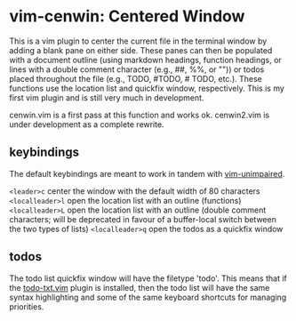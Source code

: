 # vim-cenwin: Centered Window

This is a vim plugin to center the current file in the terminal window by adding a blank pane on either side. These panes can then be populated with a document outline (using markdown headings, function headings, or lines with a double comment character (e.g., ##, %%, or "")) or todos placed throughout the file (e.g., TODO, #TODO, # TODO, etc.). These functions use the location list and quickfix window, respectively. This is my first vim plugin and is still very much in development.

cenwin.vim is a first pass at this function and works ok.
cenwin2.vim is under development as a complete rewrite.

## keybindings

The default keybindings are meant to work in tandem with [vim-unimpaired](https://github.com/tpope/vim-unimpaired).

`<leader>c` center the window with the default width of 80 characters
`<localleader>l` open the location list with an outline (functions)
`<localleader>L` open the location list with an outline (double comment characters; will be deprecated in favour of a buffer-local switch between the two types of lists)
`<localleader>q` open the todos as a quickfix window

## todos

The todo list quickfix window will have the filetype 'todo'. This means that if the [todo-txt.vim](https://github.com/vim-scripts/todo-txt.vim) plugin is installed, then the todo list will have the same syntax highlighting and some of the same keyboard shortcuts for managing priorities.

